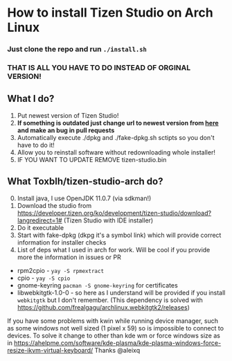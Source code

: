 # How to install Tizen Studio on Arch Linux

### Just clone the repo and run `./install.sh` 
### THAT IS ALL YOU HAVE TO DO INSTEAD OF ORGINAL VERSION!

## What I do?

1. Put newest version of Tizen Studio!
2. **If something is outdated just change url to newest version from [here](https://download.tizen.org/sdk/Installer) and make an bug in pull requests**
3. Automatically execute ./dpkg and ./fake-dpkg.sh sctipts so you don't have to do it!
4. Allow you to reinstall software without redownloading whole installer!
5. IF YOU WANT TO UPDATE REMOVE tizen-studio.bin 

## What Toxblh/tizen-studio-arch do?

0. Install java, I use OpenJDK 11.0.7 (via sdkman!)
1. Download the studio from https://developer.tizen.org/ko/development/tizen-studio/download?langredirect=1# (Tizen Studio with IDE installer)
2. Do it executable
3. Start with fake-dpkg (dkpg it's a symbol link) which will provide correct information for installer checks
4. List of deps what I used in arch for work. Will be cool if you provide more the information in issues or PR

- rpm2cpio - `yay -S rpmextract`
- cpio - `yay -S cpio`
- gnome-keyring `pacman -S gnome-keyring` for certificates
- libwebkitgtk-1.0-0 - so here as I understand will be provided if you install `webkitgtk` but I don't remember. (This dependency is solved with https://github.com/frealgagu/archlinux.webkitgtk2/releases)

If you have some problems with kwin while running device manager, such as some windows not well sized (1 pixel x 59) so is impossible to connect to devices.
To solve it change to other than kde wm or force windows size as in https://ahelpme.com/software/kde-plasma/kde-plasma-windows-force-resize-ikvm-virtual-keyboard/ 
Thanks @aleixq
